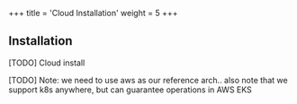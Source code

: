 +++
title = 'Cloud Installation'
weight = 5
+++

## Installation

[TODO] Cloud install

[TODO] Note: we need to use aws as our reference arch.. also note that we support k8s anywhere, but can guarantee operations in AWS EKS